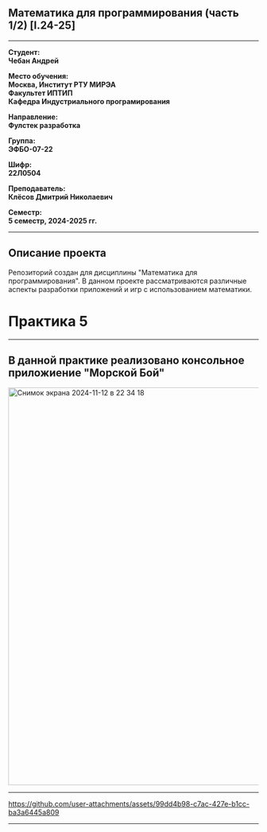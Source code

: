 ## Математика для программирования (часть 1/2) [I.24-25]
---

**Студент:**  
**Чебан Андрей**  

**Место обучения:**  
**Москва, Институт РТУ МИРЭА**  
**Факультет ИПТИП**  
**Кафедра Индустриального програмирования**  

**Направление:**  
**Фулстек разработка**  

**Группа:**  
**ЭФБО-07-22**  

**Шифр:**  
**22Л0504**  

**Преподаватель:**  
**Клёсов Дмитрий Николаевич**  

**Семестр:**  
**5 семестр, 2024-2025 гг.**

---

## Описание проекта

Репозиторий создан для дисциплины "Математика для программирования". В данном проекте рассматриваются различные аспекты разработки приложений и игр с использованием математики.


# Практика 5
______

## В данной практике реализовано консольное приложиение "Морской Бой" 


<img width="800" alt="Снимок экрана 2024-11-12 в 22 34 18" src="https://github.com/user-attachments/assets/5e52e7c4-a94b-4609-ae8f-6f3b929cd50b">



______





https://github.com/user-attachments/assets/99dd4b98-c7ac-427e-b1cc-ba3a6445a809








_______
